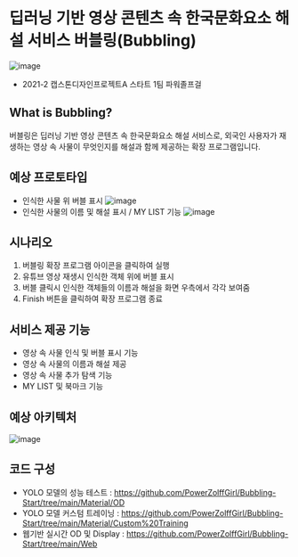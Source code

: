 # 딥러닝 기반 영상 콘텐츠 속 한국문화요소 해설 서비스 버블링(Bubbling)
![image](https://user-images.githubusercontent.com/78165538/145298017-ea6bacb5-0023-47a8-8c65-9356740d73a2.png)
- 2021-2 캡스톤디자인프로젝트A 스타트 1팀 파워졸프걸
## What is Bubbling?
버블링은 딥러닝 기반 영상 콘텐츠 속 한국문화요소 해설 서비스로, 외국인 사용자가 재생하는 영상 속 사물이 무엇인지를 해설과 함께 제공하는 확장 프로그램입니다.

## 예상 프로토타입

- 인식한 사물 위 버블 표시
![image](https://user-images.githubusercontent.com/78165538/145302307-a906fd87-5634-4913-bd44-97b7ba858912.png)
- 인식한 사물의 이름 및 해설 표시 / MY LIST 기능
![image](https://user-images.githubusercontent.com/78165538/145302459-ad5c4cfa-7c8e-4653-a948-aeda1c4a98b3.png)



## 시나리오

1) 버블링 확장 프로그램 아이콘을 클릭하여 실행
2) 유튜브 영상 재생시 인식한 객체 위에 버블 표시
3) 버블 클릭시 인식한 객체들의 이름과 해설을 화면 우측에서 각각 보여줌
4) Finish 버튼을 클릭하여 확장 프로그램 종료

## 서비스 제공 기능

- 영상 속 사물 인식 및 버블 표시 기능
- 영상 속 사물의 이름과 해설 제공
- 영상 속 사물 추가 탐색 기능
- MY LIST 및 북마크 기능

## 예상 아키텍처

![image](https://user-images.githubusercontent.com/78165538/145293710-53aeaf39-8406-4568-8030-7d44502ecab4.png)

## 코드 구성

- YOLO 모델의 성능 테스트 : https://github.com/PowerZolffGirl/Bubbling-Start/tree/main/Material/OD
- YOLO 모델 커스텀 트레이닝 : https://github.com/PowerZolffGirl/Bubbling-Start/tree/main/Material/Custom%20Training
- 웹기반 실시간 OD 및 Display : https://github.com/PowerZolffGirl/Bubbling-Start/tree/main/Web

